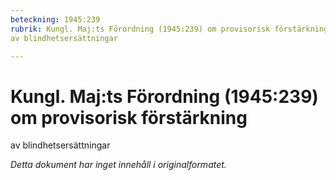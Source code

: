 ```yaml
---
beteckning: 1945:239
rubrik: Kungl. Maj:ts Förordning (1945:239) om provisorisk förstärkning
av blindhetsersättningar

---
```

# Kungl. Maj:ts Förordning (1945:239) om provisorisk förstärkning
av blindhetsersättningar

*Detta dokument har inget innehåll i originalformatet.*